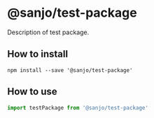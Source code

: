# @sanjo/test-package

Description of test package.

## How to install

```
npm install --save '@sanjo/test-package'
```

## How to use

```js
import testPackage from '@sanjo/test-package'
```
